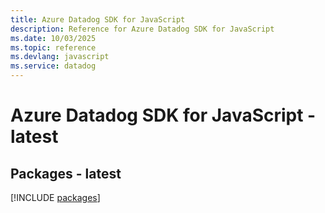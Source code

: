 ```yaml
---
title: Azure Datadog SDK for JavaScript
description: Reference for Azure Datadog SDK for JavaScript
ms.date: 10/03/2025
ms.topic: reference
ms.devlang: javascript
ms.service: datadog
---
```

# Azure Datadog SDK for JavaScript - latest
## Packages - latest
[!INCLUDE [packages](datadog-index.md)]